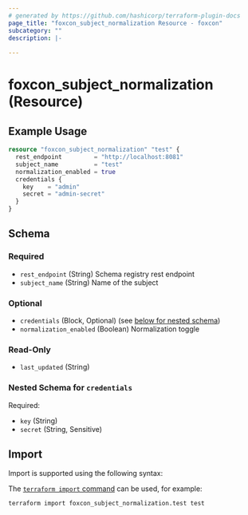 ```yaml
---
# generated by https://github.com/hashicorp/terraform-plugin-docs
page_title: "foxcon_subject_normalization Resource - foxcon"
subcategory: ""
description: |-
  
---
```


# foxcon_subject_normalization (Resource)



## Example Usage

```terraform
resource "foxcon_subject_normalization" "test" {
  rest_endpoint         = "http://localhost:8081"
  subject_name          = "test"
  normalization_enabled = true
  credentials {
    key    = "admin"
    secret = "admin-secret"
  }
}
```

<!-- schema generated by tfplugindocs -->
## Schema

### Required

- `rest_endpoint` (String) Schema registry rest endpoint
- `subject_name` (String) Name of the subject

### Optional

- `credentials` (Block, Optional) (see [below for nested schema](#nestedblock--credentials))
- `normalization_enabled` (Boolean) Normalization toggle

### Read-Only

- `last_updated` (String)

<a id="nestedblock--credentials"></a>
### Nested Schema for `credentials`

Required:

- `key` (String)
- `secret` (String, Sensitive)

## Import

Import is supported using the following syntax:

The [`terraform import` command](https://developer.hashicorp.com/terraform/cli/commands/import) can be used, for example:

```shell
terraform import foxcon_subject_normalization.test test
```
